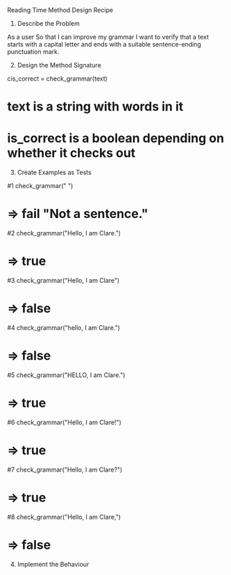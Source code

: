 Reading Time Method Design Recipe

1. Describe the Problem
<!-- Put or write the user story here. Add any clarifying notes you might have. -->
As a user
So that I can improve my grammar
I want to verify that a text starts with a capital letter and 
ends with a suitable sentence-ending punctuation mark.

2. Design the Method Signature
<!-- Include the name of the method, its parameters, return value, and side effects. -->

cis_correct = check_grammar(text)

# text is a string with words in it
# is_correct is a boolean depending on whether it checks out

3. Create Examples as Tests
<!-- Make a list of examples of what the method will take and return. -->

#1 check_grammar(" ")
# => fail "Not a sentence."

#2 check_grammar("Hello, I am Clare.")
# => true

#3 check_grammar("Hello, I am Clare")
# => false

#4 check_grammar("hello, I am Clare.")
# => false

#5 check_grammar("HELLO, I am Clare.")
# => true

#6 check_grammar("Hello, I am Clare!")
# => true

#7 check_grammar("Hello, I am Clare?")
# => true

#8 check_grammar("Hello, I am Clare,")
# => false


4. Implement the Behaviour
<!-- After each test you write, follow the test-driving process of red, green, refactor to implement the behaviour. -->


